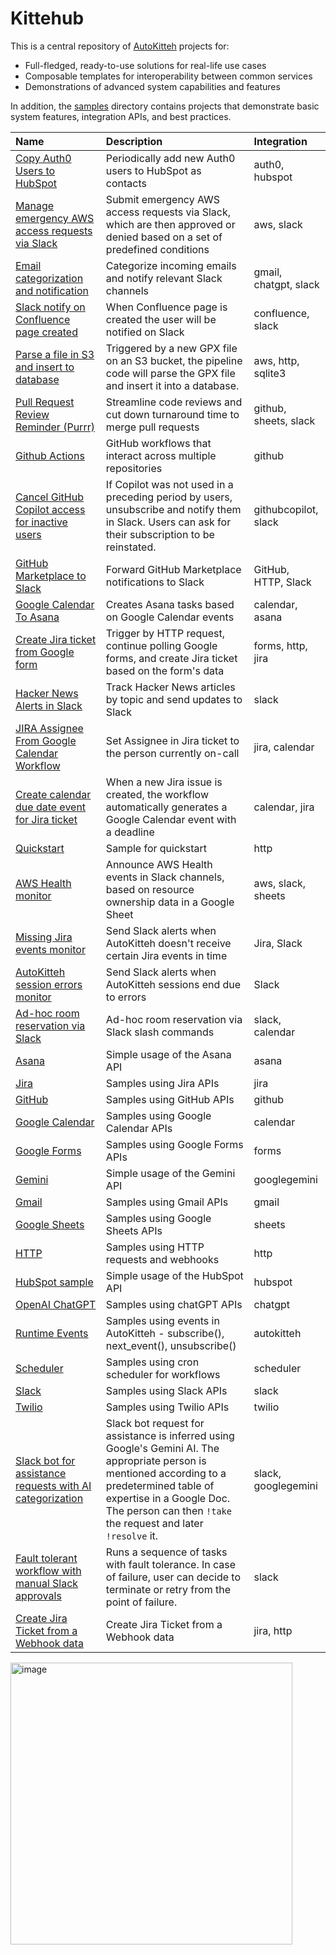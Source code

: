 # Kittehub

This is a central repository of [AutoKitteh](https://github.com/autokitteh/autokitteh)
projects for:

- Full-fledged, ready-to-use solutions for real-life use cases
- Composable templates for interoperability between common services
- Demonstrations of advanced system capabilities and features

In addition, the [samples](./samples/) directory contains projects that
demonstrate basic system features, integration APIs, and best practices.

<!-- START-TABLE -->
| Name | Description | Integration |
| :--- | :---------- | :---------- |
| [Copy Auth0 Users to HubSpot](./auth0_to_hubspot/) | Periodically add new Auth0 users to HubSpot as contacts | auth0, hubspot |
| [Manage emergency AWS access requests via Slack](./break_glass/) | Submit emergency AWS access requests via Slack, which are then approved or denied based on a set of predefined conditions | aws, slack |
| [Email categorization and notification](./categorize_emails/) | Categorize incoming emails and notify relevant Slack channels | gmail, chatgpt, slack |
| [Slack notify on Confluence page created](./confluence_to_slack/) | When Confluence page is created the user will be notified on Slack | confluence, slack |
| [Parse a file in S3 and insert to database](./data_pipeline/) | Triggered by a new GPX file on an S3 bucket, the pipeline code will parse the GPX file and insert it into a database. | aws, http, sqlite3 |
| [Pull Request Review Reminder (Purrr)](./devops/purrr/) | Streamline code reviews and cut down turnaround time to merge pull requests | github, sheets, slack |
| [Github Actions](./github_actions/) | GitHub workflows that interact across multiple repositories | github |
| [Cancel GitHub Copilot access for inactive users](./github_copilot_seats/) | If Copilot was not used in a preceding period by users, unsubscribe and notify them in Slack. Users can ask for their subscription to be reinstated. | githubcopilot, slack |
| [GitHub Marketplace to Slack](./github_marketplace_to_slack/) | Forward GitHub Marketplace notifications to Slack | GitHub, HTTP, Slack |
| [Google Calendar To Asana](./google_cal_to_asana/) | Creates Asana tasks based on Google Calendar events | calendar, asana |
| [Create Jira ticket from Google form](./google_forms_to_jira/) | Trigger by HTTP request, continue polling Google forms, and create Jira ticket based on the form's data | forms, http, jira |
| [Hacker News Alerts in Slack ](./hackernews/) | Track Hacker News articles by topic and send updates to Slack | slack |
| [JIRA Assignee From Google Calendar Workflow](./jira_google_calendar/assignee_from_schedule/) | Set Assignee in Jira ticket to the person currently on-call | jira, calendar |
| [Create calendar due date event for Jira ticket](./jira_google_calendar/deadline_to_event/) | When a new Jira issue is created, the workflow automatically generates a Google Calendar event with a deadline | calendar, jira |
| [Quickstart](./quickstart/) | Sample for quickstart | http |
| [AWS Health monitor](./reliability/aws_health_monitor/) | Announce AWS Health events in Slack channels, based on resource ownership data in a Google Sheet | aws, slack, sheets |
| [Missing Jira events monitor](./reliability/missing_jira_events_monitor/) | Send Slack alerts when AutoKitteh doesn't receive certain Jira events in time | Jira, Slack |
| [AutoKitteh session errors monitor](./reliability/session_errors_monitor/) | Send Slack alerts when AutoKitteh sessions end due to errors | Slack |
| [Ad-hoc room reservation via Slack](./room_reservation/) | Ad-hoc room reservation via Slack slash commands | slack, calendar |
| [Asana](./samples/asana/) | Simple usage of the Asana API | asana |
| [Jira](./samples/atlassian/jira/) | Samples using Jira APIs | jira |
| [GitHub](./samples/github/) | Samples using GitHub APIs | github |
| [Google Calendar](./samples/google/calendar/) | Samples using Google Calendar APIs | calendar |
| [Google Forms](./samples/google/forms/) | Samples using Google Forms APIs | forms |
| [Gemini](./samples/google/gemini/) | Simple usage of the Gemini API | googlegemini |
| [Gmail](./samples/google/gmail/) | Samples using Gmail APIs | gmail |
| [Google Sheets](./samples/google/sheets/) | Samples using Google Sheets APIs | sheets |
| [HTTP](./samples/http/) | Samples using HTTP requests and webhooks | http |
| [HubSpot sample](./samples/hubspot/) | Simple usage of the HubSpot API | hubspot |
| [OpenAI ChatGPT](./samples/openai_chatgpt/) | Samples using chatGPT APIs | chatgpt |
| [Runtime Events](./samples/runtime_events/) | Samples using events in AutoKitteh - subscribe(), next_event(), unsubscribe() | autokitteh |
| [Scheduler](./samples/scheduler/) | Samples using cron scheduler for workflows | scheduler |
| [Slack](./samples/slack/) | Samples using Slack APIs | slack |
| [Twilio](./samples/twilio/) | Samples using Twilio APIs | twilio |
| [Slack bot for assistance requests with AI categorization](./slack_support/) | Slack bot request for assistance is inferred using Google's Gemini AI. The appropriate person is mentioned according to a predetermined table of expertise in a Google Doc. The person can then `!take` the request and later `!resolve` it. | slack, googlegemini |
| [Fault tolerant workflow with manual Slack approvals](./task_chain/single_workflow/basic/) | Runs a sequence of tasks with fault tolerance. In case of failure, user can decide to terminate or retry from the point of failure. | slack |
| [Create Jira Ticket from a Webhook data](./webhook_to_jira/) | Create Jira Ticket from a Webhook data | jira, http |
<!-- END-TABLE -->

<img width="451" alt="image" src="https://github.com/user-attachments/assets/f556279f-40a4-4df2-93ef-e1838fcb9861">
